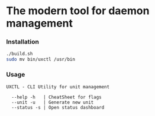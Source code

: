 # The modern tool for **daemon** management

### Installation
```sh
./build.sh
sudo mv bin/uxctl /usr/bin
```

### Usage
```
UXCTL - CLI Utility for unit management

  --help -h   | CheatSheet for flags
  --unit -u   | Generate new unit
  --status -s | Open status dashboard
```

